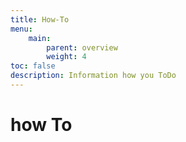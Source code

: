 ```yaml
---
title: How-To
menu:
    main:
        parent: overview
        weight: 4
toc: false
description: Information how you ToDo
---
```


# how To